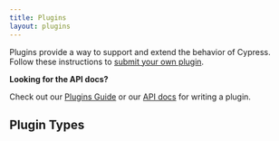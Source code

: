 ```yaml
---
title: Plugins
layout: plugins
---
```


Plugins provide a way to support and extend the behavior of Cypress. Follow
these instructions to
[submit your own plugin](https://github.com/cypress-io/cypress-documentation/blob/master/CONTRIBUTING.md#adding-plugins).

<Alert type="info">

<strong class="alert-header">Looking for the API docs?</strong>

Check out our [Plugins Guide](/guides/tooling/plugins-guide) or our
[API docs](/api/plugins/writing-a-plugin) for writing a plugin.

</Alert>

## Plugin Types
